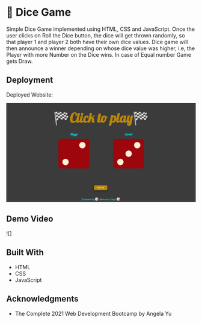 # 🎲 Dice Game 
Simple Dice Game implemented using HTML, CSS and JavaScript. Once the user clicks on Roll the Dice button, the dice will get thrown randomly, so that player 1 and player 2 both have their own dice values. Dice game will then announce a winner depending on whose dice value was higher, i.e, the Player with more Number on the Dice wins. In case of Equal number Game gets Draw. 



## Deployment

Deployed Website: 


![Dice-Game](./images/Project.png)


## Demo Video 

![]
## Built With

  * HTML
  * CSS
  * JavaScript

## Acknowledgments
  * The Complete 2021 Web Development Bootcamp by Angela Yu